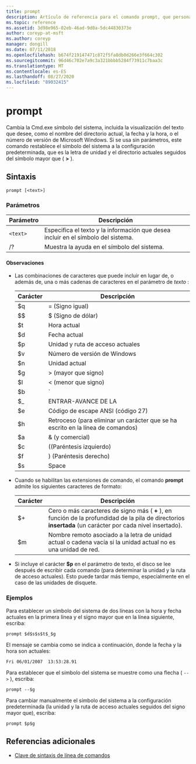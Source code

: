 ```yaml
---
title: prompt
description: Artículo de referencia para el comando prompt, que personaliza el símbolo del sistema de Cmd.exe.
ms.topic: reference
ms.assetid: 3d98e965-02eb-46ad-9d0a-5dc44830373e
author: coreyp-at-msft
ms.author: coreyp
manager: dongill
ms.date: 07/11/2018
ms.openlocfilehash: b674f219147471c872f5fa8db0d266e3f664c302
ms.sourcegitcommit: 96d46c702e7a9c3a321bbbb5284f73911c7baa3c
ms.translationtype: MT
ms.contentlocale: es-ES
ms.lasthandoff: 08/27/2020
ms.locfileid: "89032415"
---
```

# <a name="prompt"></a>prompt

Cambia la Cmd.exe símbolo del sistema, incluida la visualización del texto que desee, como el nombre del directorio actual, la fecha y la hora, o el número de versión de Microsoft Windows. Si se usa sin parámetros, este comando restablece el símbolo del sistema a la configuración predeterminada, que es la letra de unidad y el directorio actuales seguidos del símbolo mayor que ( **>** ).

## <a name="syntax"></a>Sintaxis

```
prompt [<text>]
```

### <a name="parameters"></a>Parámetros

| Parámetro | Descripción |
|--|--|
| `<text>` | Especifica el texto y la información que desea incluir en el símbolo del sistema. |
| /? | Muestra la ayuda en el símbolo del sistema. |

#### <a name="remarks"></a>Observaciones

- Las combinaciones de caracteres que puede incluir en lugar de, o además de, una o más cadenas de caracteres en el parámetro de *texto* :

    | Carácter | Descripción |
    |--|--|
    | $q | = (Signo igual) |
    | $$ | $ (Signo de dólar) |
    | $t | Hora actual |
    | $d | Fecha actual |
    | $p | Unidad y ruta de acceso actuales |
    | $v | Número de versión de Windows |
    | $n | Unidad actual |
    | $g | > (mayor que signo) |
    | $l | < (menor que signo) |
    | $b | `|` (Símbolo de barra vertical) |
    | $_ | ENTRAR-AVANCE DE LA |
    | $e | Código de escape ANSI (código 27) |
    | $h | Retroceso (para eliminar un carácter que se ha escrito en la línea de comandos) |
    | $a | & (y comercial) |
    | $c | ((Paréntesis izquierdo) |
    | $f | ) (Paréntesis derecho) |
    | $s | Space |

- Cuando se habilitan las extensiones de comando, el comando **prompt** admite los siguientes caracteres de formato:

    | Carácter | Descripción |
    |--|--|
    | $+ | Cero o más caracteres de signo más ( **+** ), en función de la profundidad de la pila de directorios **insertada** (un carácter por cada nivel insertado). |
    | $m | Nombre remoto asociado a la letra de unidad actual o cadena vacía si la unidad actual no es una unidad de red. |

- Si incluye el carácter **$p** en el parámetro de texto, el disco se lee después de escribir cada comando (para determinar la unidad y la ruta de acceso actuales). Esto puede tardar más tiempo, especialmente en el caso de las unidades de disquete.

### <a name="examples"></a>Ejemplos

Para establecer un símbolo del sistema de dos líneas con la hora y fecha actuales en la primera línea y el signo mayor que en la línea siguiente, escriba:

```
prompt $d$s$s$t$_$g
```

El mensaje se cambia como se indica a continuación, donde la fecha y la hora son actuales:

```
Fri 06/01/2007  13:53:28.91
```

Para establecer que el símbolo del sistema se muestre como una flecha ( `-->` ), escriba:

```
prompt --$g
```

Para cambiar manualmente el símbolo del sistema a la configuración predeterminada (la unidad y la ruta de acceso actuales seguidos del signo mayor que), escriba:

```
prompt $p$g
```

## <a name="additional-references"></a>Referencias adicionales

- [Clave de sintaxis de línea de comandos](command-line-syntax-key.md)
